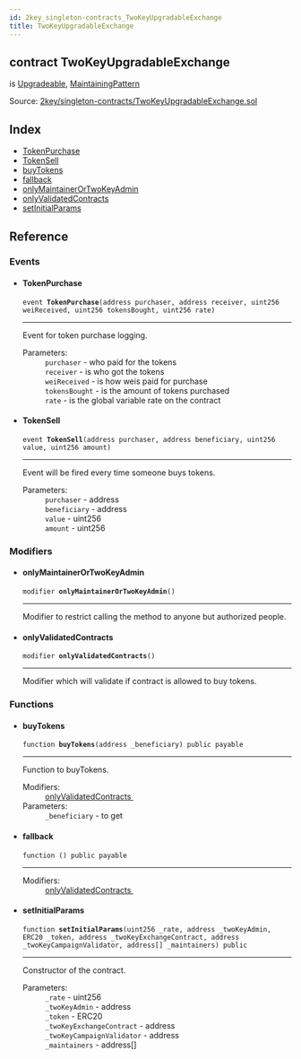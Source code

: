 ```yaml
---
id: 2key_singleton-contracts_TwoKeyUpgradableExchange
title: TwoKeyUpgradableExchange
---
```


<div class="contract-doc"><div class="contract"><h2 class="contract-header"><span class="contract-kind">contract</span> TwoKeyUpgradableExchange</h2><p class="base-contracts"><span>is</span> <a href="2key_Upgradeable.html">Upgradeable</a><span>, </span><a href="2key_MaintainingPattern.html">MaintainingPattern</a></p><div class="source">Source: <a href="git+https://github.com/2keynet/web3-alpha/blob/v0.0.3/contracts/2key/singleton-contracts/TwoKeyUpgradableExchange.sol" target="_blank">2key/singleton-contracts/TwoKeyUpgradableExchange.sol</a></div></div><div class="index"><h2>Index</h2><ul><li><a href="2key_singleton-contracts_TwoKeyUpgradableExchange.html#TokenPurchase">TokenPurchase</a></li><li><a href="2key_singleton-contracts_TwoKeyUpgradableExchange.html#TokenSell">TokenSell</a></li><li><a href="2key_singleton-contracts_TwoKeyUpgradableExchange.html#buyTokens">buyTokens</a></li><li><a href="2key_singleton-contracts_TwoKeyUpgradableExchange.html#">fallback</a></li><li><a href="2key_singleton-contracts_TwoKeyUpgradableExchange.html#onlyMaintainerOrTwoKeyAdmin">onlyMaintainerOrTwoKeyAdmin</a></li><li><a href="2key_singleton-contracts_TwoKeyUpgradableExchange.html#onlyValidatedContracts">onlyValidatedContracts</a></li><li><a href="2key_singleton-contracts_TwoKeyUpgradableExchange.html#setInitialParams">setInitialParams</a></li></ul></div><div class="reference"><h2>Reference</h2><div class="events"><h3>Events</h3><ul><li><div class="item event"><span id="TokenPurchase" class="anchor-marker"></span><h4 class="name">TokenPurchase</h4><div class="body"><code class="signature">event <strong>TokenPurchase</strong><span>(address purchaser, address receiver, uint256 weiReceived, uint256 tokensBought, uint256 rate) </span></code><hr/><div class="description"><p>Event for token purchase logging.</p></div><dl><dt><span class="label-parameters">Parameters:</span></dt><dd><div><code>purchaser</code> - who paid for the tokens</div><div><code>receiver</code> - is who got the tokens</div><div><code>weiReceived</code> - is how weis paid for purchase</div><div><code>tokensBought</code> - is the amount of tokens purchased</div><div><code>rate</code> - is the global variable rate on the contract</div></dd></dl></div></div></li><li><div class="item event"><span id="TokenSell" class="anchor-marker"></span><h4 class="name">TokenSell</h4><div class="body"><code class="signature">event <strong>TokenSell</strong><span>(address purchaser, address beneficiary, uint256 value, uint256 amount) </span></code><hr/><div class="description"><p>Event will be fired every time someone buys tokens.</p></div><dl><dt><span class="label-parameters">Parameters:</span></dt><dd><div><code>purchaser</code> - address</div><div><code>beneficiary</code> - address</div><div><code>value</code> - uint256</div><div><code>amount</code> - uint256</div></dd></dl></div></div></li></ul></div><div class="modifiers"><h3>Modifiers</h3><ul><li><div class="item modifier"><span id="onlyMaintainerOrTwoKeyAdmin" class="anchor-marker"></span><h4 class="name">onlyMaintainerOrTwoKeyAdmin</h4><div class="body"><code class="signature">modifier <strong>onlyMaintainerOrTwoKeyAdmin</strong><span>() </span></code><hr/><div class="description"><p>Modifier to restrict calling the method to anyone but authorized people.</p></div></div></div></li><li><div class="item modifier"><span id="onlyValidatedContracts" class="anchor-marker"></span><h4 class="name">onlyValidatedContracts</h4><div class="body"><code class="signature">modifier <strong>onlyValidatedContracts</strong><span>() </span></code><hr/><div class="description"><p>Modifier which will validate if contract is allowed to buy tokens.</p></div></div></div></li></ul></div><div class="functions"><h3>Functions</h3><ul><li><div class="item function"><span id="buyTokens" class="anchor-marker"></span><h4 class="name">buyTokens</h4><div class="body"><code class="signature">function <strong>buyTokens</strong><span>(address _beneficiary) </span><span>public </span><span>payable </span></code><hr/><div class="description"><p>Function to buyTokens.</p></div><dl><dt><span class="label-modifiers">Modifiers:</span></dt><dd><a href="2key_singleton-contracts_TwoKeyUpgradableExchange.html#onlyValidatedContracts">onlyValidatedContracts </a></dd><dt><span class="label-parameters">Parameters:</span></dt><dd><div><code>_beneficiary</code> - to get</div></dd></dl></div></div></li><li><div class="item function"><span id="fallback" class="anchor-marker"></span><h4 class="name">fallback</h4><div class="body"><code class="signature">function <strong></strong><span>() </span><span>public </span><span>payable </span></code><hr/><dl><dt><span class="label-modifiers">Modifiers:</span></dt><dd><a href="2key_singleton-contracts_TwoKeyUpgradableExchange.html#onlyValidatedContracts">onlyValidatedContracts </a></dd></dl></div></div></li><li><div class="item function"><span id="setInitialParams" class="anchor-marker"></span><h4 class="name">setInitialParams</h4><div class="body"><code class="signature">function <strong>setInitialParams</strong><span>(uint256 _rate, address _twoKeyAdmin, ERC20 _token, address _twoKeyExchangeContract, address _twoKeyCampaignValidator, address[] _maintainers) </span><span>public </span></code><hr/><div class="description"><p>Constructor of the contract.</p></div><dl><dt><span class="label-parameters">Parameters:</span></dt><dd><div><code>_rate</code> - uint256</div><div><code>_twoKeyAdmin</code> - address</div><div><code>_token</code> - ERC20</div><div><code>_twoKeyExchangeContract</code> - address</div><div><code>_twoKeyCampaignValidator</code> - address</div><div><code>_maintainers</code> - address[]</div></dd></dl></div></div></li></ul></div></div></div>
